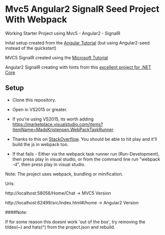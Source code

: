 # Mvc5 Angular2 SignalR Seed Project With Webpack

Working Starter Project using Mvc5 - Angular2 - SignalR

Inital setup created from the [Angular Tutorial](https://angular.io/docs/ts/latest/cookbook/visual-studio-2015.html) (but using Angular2-seed instead of the quickstart)

MVC5 SignalR created using the [Microsoft Tutorial](https://docs.microsoft.com/en-us/aspnet/signalr/overview/getting-started/tutorial-getting-started-with-signalr-and-mvc)

Angular2 SignalR creating with hints from this [excellent project for .NET Core](https://github.com/FabianGosebrink/ASPNETCore-Angular-SignalR-Typescript)


## Setup

- Clone this repository.
- Open in VS2015 or greater.
- If you're using VS2015, its worth adding https://marketplace.visualstudio.com/items?itemName=MadsKristensen.WebPackTaskRunner

- Thanks to this on [StackOverflow](http://stackoverflow.com/a/36374413/852806). You should be able to hit play and it'll build the js in webpack too.

- If that fails - Either via the webpack task runner run (Run-Development), then press play in visual studio, or from the command line run "webpack -d", then press play in visual studio.


Note: The project uses webpack, bundling or minification.

Urls:

http://localhost:58056/Home/Chat -> MVC5 Version

http://localhost:62499/src/index.html#/home -> Angular2 Version


####Note:

If for some reason this doesnt work 'out of the box', try removing the tildes(~) and hats(^) from the project.json and rebuild.


